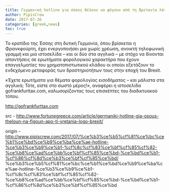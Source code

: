 ```yaml
---
title: Γερμανική hotline για όσους θέλουν να φύγουν από τη Βρετανία λόγω Brexit
author: PipisCrew
date: 2017-07-26
categories: [greek,news]
toc: true
---
```


Το κρατίδιο της Έσσης στη δυτική Γερμανία, όπου βρίσκεται η Φρανκφούρτη, έχει ενεργοποιήσει μια χωρίς χρέωση, ανοικτή τηλεφωνική γραμμή και μια ιστοσελίδα – και οι δύο στα αγγλικά – με στόχο να δίνονται απαντήσεις σε ερωτήματα φορολογικού χαρακτήρα που έχουν επαγγελματίες του χρηματοπιστωτικού κλάδου οι οποίοι εξετάζουν το ενδεχόμενο μεταφοράς των δραστηριοτήτων τους στην εποχή του Brexit.

«Έχετε ερωτήματα για θέματα φορολογίας εισοδήματος – και μάλιστα στα αγγλικά; Τότε, είστε στο σωστό μέρος!», αναφέρει η ιστοσελίδα gofrankfurttax.com, καλωσορίζοντας τους επισκέπτες του διαδικτυακού τόπου.

http://gofrankfurttax.com

src - http://www.fortunegreece.com/article/germaniki-hotline-gia-osous-theloun-na-figoun-apo-ti-vretania-logo-brexit/

origin - http://www.pipiscrew.com/2017/07/%ce%b3%ce%b5%cf%81%ce%bc%ce%b1%ce%bd%ce%b9%ce%ba%ce%ae-hotline-%ce%b3%ce%b9%ce%b1-%cf%8c%cf%83%ce%bf%cf%85%cf%82-%ce%b8%ce%ad%ce%bb%ce%bf%cf%85%ce%bd-%ce%bd%ce%b1-%cf%86%cf%8d%ce%b3%ce%bf%cf%85%ce%bd/ %ce%b3%ce%b5%cf%81%ce%bc%ce%b1%ce%bd%ce%b9%ce%ba%ce%ae-hotline-%ce%b3%ce%b9%ce%b1-%cf%8c%cf%83%ce%bf%cf%85%cf%82-%ce%b8%ce%ad%ce%bb%ce%bf%cf%85%ce%bd-%ce%bd%ce%b1-%cf%86%cf%8d%ce%b3%ce%bf%cf%85%ce%bd